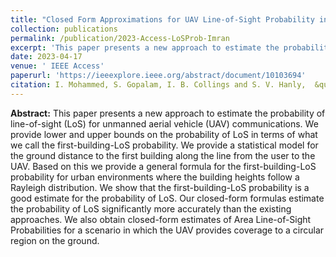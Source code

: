 ```yaml
---
title: "Closed Form Approximations for UAV Line-of-Sight Probability in Urban Environments"
collection: publications
permalink: /publication/2023-Access-LoSProb-Imran
excerpt: 'This paper presents a new approach to estimate the probability of line-of-sight (LoS) for unmanned aerial vehicle (UAV) communications.'
date: 2023-04-17
venue: ' IEEE Access'
paperurl: 'https://ieeexplore.ieee.org/abstract/document/10103694'
citation: I. Mohammed, S. Gopalam, I. B. Collings and S. V. Hanly,  &quot;Closed Form Approximations for UAV Line-of-Sight Probability in Urban Environments,&quot; in <i>IEEE Access</i>, vol. 11, pp. 40162-40174, 2023.'
---
```

**Abstract:** This paper presents a new approach to estimate the probability of line-of-sight (LoS) for unmanned aerial vehicle (UAV) communications. We provide lower and upper bounds on the probability of LoS in terms of what we call the first-building-LoS probability. We provide a statistical model for the ground distance to the first building along the line from the user to the UAV. Based on this we provide a general formula for the first-building-LoS probability for urban environments where the building heights follow a Rayleigh distribution. We show that the first-building-LoS probability is a good estimate for the probability of LoS. Our closed-form formulas estimate the probability of LoS significantly more accurately than the existing approaches. We also obtain closed-form estimates of Area Line-of-Sight Probabilities for a scenario in which the UAV provides coverage to a circular region on the ground.

<!-- [Download paper here](https://ieeexplore.ieee.org/abstract/document/10137766) -->

<!-- Recommended citation: 'S. Gopalam, S. V. Hanly and P. Whiting,  &quot;Distributed Resource Allocation and Flow Control Algorithms for mmWave IAB Networks,&quot; in <i>IEEE/ACM Transactions on Networking</i>, vol. 31, no. 6, pp. 3175-3190, Dec. 2023.' -->